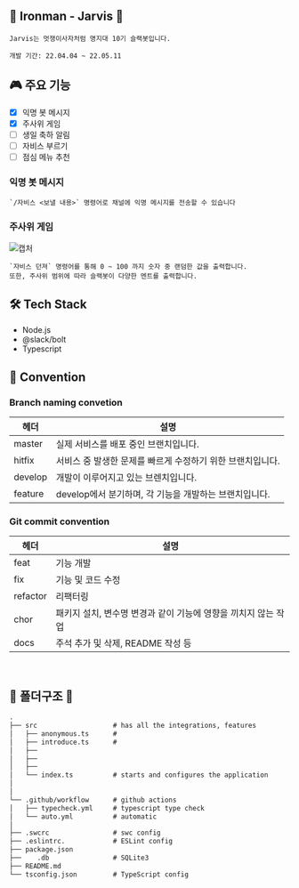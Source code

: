 ## 🤖 Ironman - Jarvis 🤖
```
Jarvis는 멋쟁이사자처럼 명지대 10기 슬랙봇입니다.

개발 기간: 22.04.04 ~ 22.05.11
```

## 🎮 주요 기능
- [x] 익명 봇 메시지
- [x] 주사위 게임
- [ ] 생일 축하 알림
- [ ] 자비스 부르기
- [ ] 점심 메뉴 추천

### 익명 봇 메시지
```
`/자비스 <보낼 내용>` 명령어로 채널에 익명 메시지를 전송할 수 있습니다
```


### 주사위 게임
![캡처](https://user-images.githubusercontent.com/63037629/165541884-848558d8-356e-4a72-9c0b-62305e880590.PNG)
```
`자비스 던져` 명령어를 통해 0 ~ 100 까지 숫자 중 랜덤한 값을 출력합니다.
또한, 주사위 범위에 따라 슬랙봇이 다양한 멘트를 출력합니다.
```

## 🛠 Tech Stack
- Node.js
- @slack/bolt
- Typescript

## 💬 Convention

### Branch naming convetion
|헤더|설명|
|------|---|
|master|실제 서비스를 배포 중인 브랜치입니다.|
|hitfix|서비스 중 발생한 문제를 빠르게 수정하기 위한 브랜치입니다.|
|develop|개발이 이루어지고 있는 브렌치입니다.|
|feature|develop에서 분기하며, 각 기능을 개발하는 브랜치입니다.|

### Git commit convention
|헤더|설명|
|------|---|
|feat|기능 개발|
|fix|기능 및 코드 수정|
|refactor|리팩터링|
|chor|패키지 설치, 변수명 변경과 같이 기능에 영향을 끼치지 않는 작업|
|docs|주석 추가 및 삭제, README 작성 등|

</br>

## 📁 폴더구조 📁
```markdown
.
├── src                   # has all the integrations, features
│   ├── anonymous.ts      #
│   ├── introduce.ts      #
│   ├── 
│   ├── 
│   ├── 
│   └── index.ts          # starts and configures the application
│
│
└── .github/workflow      # github actions
│   ├── typecheck.yml     # typescript type check
│   └── auto.yml          # automatic
│    
├── .swcrc                # swc config
├── .eslintrc.            # ESLint config
├── package.json
├──    .db                # SQLite3
├── README.md
└── tsconfig.json         # TypeScript config
```
